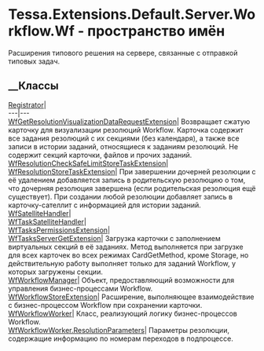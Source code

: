 # Tessa.Extensions.Default.Server.Workflow.Wf - пространство имён
Расширения типового решения на сервере, связанные с отправкой типовых задач.
##  __Классы
[Registrator](T_Tessa_Extensions_Default_Server_Workflow_Wf_Registrator.htm)|  
---|---  
[WfGetResolutionVisualizationDataRequestExtension](T_Tessa_Extensions_Default_Server_Workflow_Wf_WfGetResolutionVisualizationDataRequestExtension.htm)|
Возвращает сжатую карточку для визуализации резолюций Workflow. Карточка
содержит все задания резолюций с их секциями (без календаря), а также все
записи в истории заданий, относящиеся к заданиям резолюций. Не содержит секций
карточки, файлов и прочих заданий.  
[WfResolutionCheckSafeLimitStoreTaskExtension](T_Tessa_Extensions_Default_Server_Workflow_Wf_WfResolutionCheckSafeLimitStoreTaskExtension.htm)|  
[WfResolutionStoreTaskExtension](T_Tessa_Extensions_Default_Server_Workflow_Wf_WfResolutionStoreTaskExtension.htm)|
При завершении дочерней резолюции с её удалением добавляется запись в
родительскую резолюцию о том, что дочерняя резолюция завершена (если
родительская резолюция ещё существует). При создании любой резолюции добавляет
запись в карточку-сателлит с информацией для истории заданий.  
[WfSatelliteHandler](T_Tessa_Extensions_Default_Server_Workflow_Wf_WfSatelliteHandler.htm)|  
[WfTaskSatelliteHandler](T_Tessa_Extensions_Default_Server_Workflow_Wf_WfTaskSatelliteHandler.htm)|  
[WfTasksPermissionsExtension](T_Tessa_Extensions_Default_Server_Workflow_Wf_WfTasksPermissionsExtension.htm)|  
[WfTasksServerGetExtension](T_Tessa_Extensions_Default_Server_Workflow_Wf_WfTasksServerGetExtension.htm)|
Загрузка карточки с заполнением виртуальных секций в её заданиях. Метод
выполняется при загрузке для всех карточек во всех режимах CardGetMethod,
кроме Storage, но действительную работу выполняет только для заданий Workflow,
у которых загружены секции.  
[WfWorkflowManager](T_Tessa_Extensions_Default_Server_Workflow_Wf_WfWorkflowManager.htm)|
Объект, предоставляющий возможности для управления бизнес-процессами Workflow.  
[WfWorkflowStoreExtension](T_Tessa_Extensions_Default_Server_Workflow_Wf_WfWorkflowStoreExtension.htm)|
Расширение, выполняющее взаимодействие с бизнес-процессом Workflow при
сохранении карточки.  
[WfWorkflowWorker](T_Tessa_Extensions_Default_Server_Workflow_Wf_WfWorkflowWorker.htm)|
Класс, реализующий логику бизнес-процессов Workflow.  
[WfWorkflowWorker.ResolutionParameters](T_Tessa_Extensions_Default_Server_Workflow_Wf_WfWorkflowWorker_ResolutionParameters.htm)|
Параметры резолюции, содержащие информацию по номерам переходов в подпроцессе.
